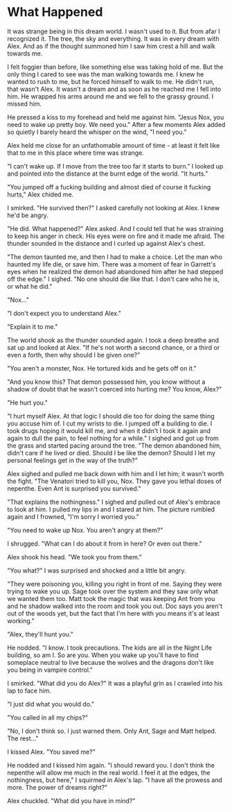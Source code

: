 # What Happened

It was strange being in this dream world. I wasn't used to it. But from afar I recognized it. The tree, the sky and everything. It was in every dream with Alex. And as if the thought summoned him I saw him crest a hill and walk towards me.

I felt foggier than before, like something else was taking hold of me. But the only thing I cared to see was the man walking towards me. I knew he wanted to rush to me, but he forced himself to walk to me. He didn't run, that wasn't Alex. It wasn't a dream and as soon as he reached me I fell into him. He wrapped his arms around me and we fell to the grassy ground. I missed him.  

He pressed a kiss to my forehead and held me against him. "Jesus Nox, you need to wake up pretty boy. We need you." After a few moments Alex added so quietly I barely heard the whisper on the wind, "I need you."

Alex held me close for an unfathomable amount of time - at least it felt like that to me in this place where time was strange.

"I can't wake up. If I move from the tree too far it starts to burn." I looked up and pointed into the distance at the burnt edge of the world. "It hurts."

"You jumped off a fucking building and almost died of course it fucking hurts," Alex chided me.

I smirked. "He survived then?" I asked carefully not looking at Alex. I knew he'd be angry.

"He did. What happened?" Alex asked. And I could tell that he was straining to keep his anger in check. His eyes were on fire and it made me afraid. The thunder sounded in the distance and I curled up against Alex's chest.

"The demon taunted me, and then I had to make a choice. Let the man who haunted my life die, or save him. There was a moment of fear in Garrett's eyes when he realized the demon had abandoned him after he had stepped off the edge." I sighed. "No one should die like that. I don't care who he is, or what he did."

"Nox..."

"I don't expect you to understand Alex."

"Explain it to me."

The world shook as the thunder sounded again. I took a deep breathe and sat up and looked at Alex. "If he's not worth a second chance, or a third or even a forth, then why should I be given one?"

"You aren't a monster, Nox. He tortured kids and he gets off on it."

"And you know this? That demon possessed him, you know without a shadow of doubt that he wasn't coerced into hurting me? You know, Alex?"

"He hurt you."

"I hurt myself Alex. At that logic I should die too for doing the same thing you accuse him of. I cut my wrists to die. I jumped off a building to die. I took drugs hoping it would kill me, and when it didn't I took it again and again to dull the pain, to feel nothing for a while." I sighed and got up from the grass and started pacing around the tree. "The demon abandoned him, didn't care if he lived or died. Should I be like the demon? Should I let my personal feelings get in the way of the truth?"

Alex sighed and pulled me back down with him and I let him; it wasn't worth the fight. "The Venatori tried to kill you, Nox. They gave you lethal doses of nepenthe. Even Ant is surprised you survived."

"That explains the nothingness." I sighed and pulled out of Alex's embrace to look at him.  I pulled my lips in and I stared at him. The picture rumbled again and I frowned, "I'm sorry I worried you."

"You need to wake up Nox. You aren't angry at them?"

I shrugged. "What can I do about it from in here? Or even out there."

Alex shook his head. "We took you from them."

"You what?" I was surprised and shocked and a little bit angry.

"They were poisoning you, killing you right in front of me. Saying they were trying to wake you up. Sage took over the system and they saw only what we wanted them too. Matt took the magic that was keeping Ant from you and he shadow walked into the room and took you out. Doc says you aren't out of the woods yet, but the fact that I'm here with you means it's at least working."

"Alex, they'll hunt you."

He nodded. "I know. I took precautions. The kids are all in the Night Life building, so am I. So are you. When you wake up you'll have to find someplace neutral to live because the wolves and the dragons don't like you being in vampire control."

I smirked. "What did you do Alex?" It was a playful grin as I crawled into his lap to face him. 

"I just did what you would do."

"You called in all my chips?"

"No, I don't think so. I just warned them. Only Ant, Sage and Matt helped. The rest..."

I kissed Alex. "You saved me?"

He nodded and I kissed him again. "I should reward you. I don't think the nepenthe will allow me much in the real world. I feel it at the edges, the nothingness, but here," I squirmed in Alex's lap. "I have all the prowess and more. The power of dreams right?"

Alex chuckled. "What did you have in mind?"




